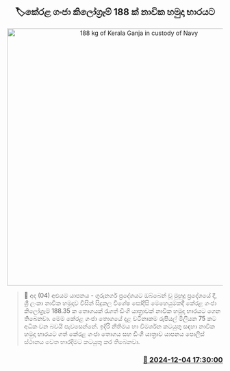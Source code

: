 <p align='center'><b><h2 align='center' title='188 kg of Kerala Ganja in custody of Navy'>🏷කේරළ ගංජා කිලෝග්‍රෑම් 188 ක් නාවික හමුදා භාරයට</h2></b></p>
<p align='center'><img src='https://helakuru.sgp1.cdn.digitaloceanspaces.com/esana/images/lib/kerala-ganja-22-archived.jpg' width='600' alt='188 kg of Kerala Ganja in custody of Navy'></p>

>📝 අද (04) අළුයම යාපනය - ගුරුනගර් ප්‍රදේශයට ඔබ්බෙන් වූ මුහුදු ප්‍රදේශයේ දී, ශ්‍රී ලංකා නාවික හමුදාව විසින් සිදුකල විශේෂ සෝදිසි මෙහෙයුමකදී කේරළ ගංජා කිලෝග්‍රෑම් 188.35 ක තොගයක් රැගත් ඩිංගි යාත්‍රාවක් නාවික හමුදා භාරයට ගෙන තිබෙනවා.
මෙම කේරළ ගංජා තොගයේ දළ වටිනාකම රුපියල් මිලියන 75 කට අධික වන බවයි පැවසෙන්නේ.
ඉදිරි නීතිමය හා විමර්ශන කටයුතු සඳහා නාවික හමුදා භාරයට ගත් කේරළ ගංජා තොගය සහ ඩිංගි යාත්‍රාව යාපනය පොලිස් ස්ථානය වෙත භාරදීමට කටයුතු කර තිබෙනවා.


<h3 align='right'><a href='https://www.helakuru.lk/esana/p/105658/'>📅 2024-12-04 17:30:00</a></h3>

